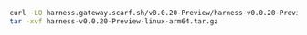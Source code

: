 ```bash
curl -LO harness.gateway.scarf.sh/v0.0.20-Preview/harness-v0.0.20-Preview-linux-arm64.tar.gz
tar -xvf harness-v0.0.20-Preview-linux-arm64.tar.gz
```

<!---
Non Scarf cURL
curl -LO https://github.com/harness/harness-cli/releases/download/v0.0.20-Preview/harness-v0.0.20-Preview-linux-arm64.tar.gz
-->

<!---
Scarf cURL
curl -LO harness.gateway.scarf.sh/v0.0.20-Preview/harness-v0.0.20-Preview-linux-arm64.tar.gz
-->